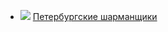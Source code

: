 * ![](/books/prose_classic/Дмитрий%20Васильевич%20Григорович/Петербургские%20шарманщики.jpg) [Петербургские шарманщики](/books/prose_classic/Дмитрий%20Васильевич%20Григорович/Петербургские%20шарманщики)